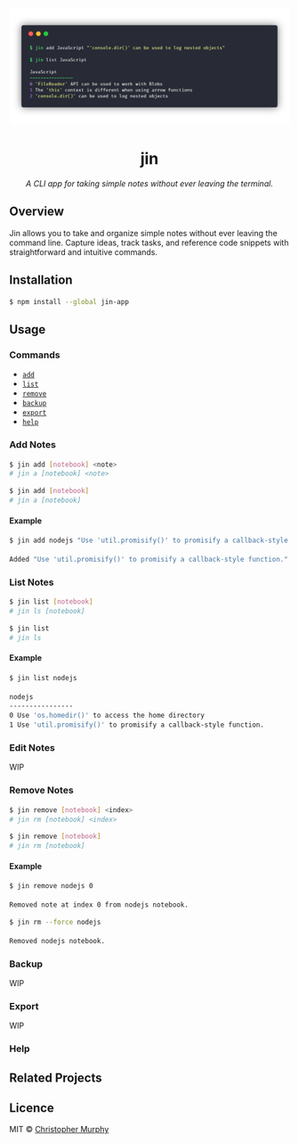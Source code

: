 ![Jin screenshot](./.github/jin-ss.png)

<h1 align="center">jin</h1>

<p align="center"><em>A CLI app for taking simple notes without ever leaving the terminal.</em></p>

## Overview

Jin allows you to take and organize simple notes without ever leaving the command line. Capture ideas, track tasks, and reference code snippets with straightforward and intuitive commands.

## Installation

```bash
$ npm install --global jin-app
```

## Usage

### Commands

* [`add`](#add-notes)
* [`list`](#list-notes)
* [`remove`](#remove-notes)
* [`backup`](#backup)
* [`export`](#export)
* [`help`](#help)

### Add Notes

```bash
$ jin add [notebook] <note>
# jin a [notebook] <note>
```

```bash
$ jin add [notebook]
# jin a [notebook]
```

#### Example

```bash
$ jin add nodejs "Use 'util.promisify()' to promisify a callback-style function."

Added "Use 'util.promisify()' to promisify a callback-style function." to "nodejs".
```

### List Notes

```bash
$ jin list [notebook]
# jin ls [notebook]
```

```bash
$ jin list
# jin ls
```

#### Example

```bash
$ jin list nodejs

nodejs
----------------
0 Use 'os.homedir()' to access the home directory
1 Use 'util.promisify()' to promisify a callback-style function.
```

### Edit Notes

WIP

### Remove Notes

```bash
$ jin remove [notebook] <index>
# jin rm [notebook] <index>
```

```bash
$ jin remove [notebook]
# jin rm [notebook]
```

#### Example

```bash
$ jin remove nodejs 0

Removed note at index 0 from nodejs notebook.
```

```bash
$ jin rm --force nodejs

Removed nodejs notebook.
```

### Backup

WIP

### Export

WIP

### Help

## Related Projects

## Licence

MIT &copy; [Christopher Murphy](https://github.com/splode)
